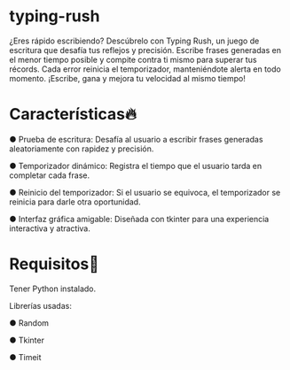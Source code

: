 # typing-rush
¿Eres rápido escribiendo? Descúbrelo con Typing Rush, un juego de escritura que desafía tus reflejos y precisión. Escribe frases generadas en el menor tiempo posible y compite contra ti mismo para superar tus récords. Cada error reinicia el temporizador, manteniéndote alerta en todo momento. ¡Escribe, gana y mejora tu velocidad al mismo tiempo!

# Características🔥
● Prueba de escritura: Desafía al usuario a escribir frases generadas aleatoriamente con rapidez y precisión.

● Temporizador dinámico: Registra el tiempo que el usuario tarda en completar cada frase.

● Reinicio del temporizador: Si el usuario se equivoca, el temporizador se reinicia para darle otra oportunidad.

● Interfaz gráfica amigable: Diseñada con tkinter para una experiencia interactiva y atractiva.

# Requisitos🔎
Tener Python instalado.

Librerías usadas:

● Random

● Tkinter

● Timeit
